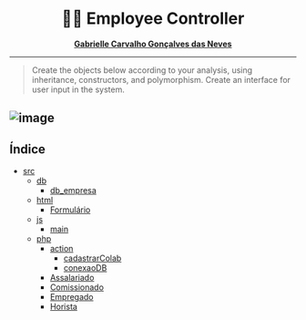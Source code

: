 <div align=center>
    <h1>🧑‍💼 Employee Controller</h1>
</div>


<div align='center'>
<strong>
<p><a href='https://github.com/GabrielleCGNeves'>Gabrielle Carvalho Gonçalves das Neves</a></p>
</strong>
</div>

---
> Create the objects below according to your analysis, using inheritance, constructors, and polymorphism. Create an interface for user input in the system.

![image](https://files.catbox.moe/8lm955.png)
---

## Índice
- [src](./src/)
  - [db](./src/db)
    - [db_empresa](./src/db/db_empresa.sql)
  - [html](./src/html)
    - [Formulário](./src/html/index.html)
  - [js](./src/js)
    - [main](./src/js/main.js)
  - [php](./src/php)
    - [action](./src/php/action)
      - [cadastrarColab](./src/php/action/cadastrarColab.php)
      - [conexaoDB](./src/php/action/conexaoDB.php)
    - [Assalariado](./src/php/Assalariado.php)
    - [Comissionado](./src/php/Comissionado.php)
    - [Empregado](./src/php/Empregado.php)
    - [Horista](./src/php/Horista.php)